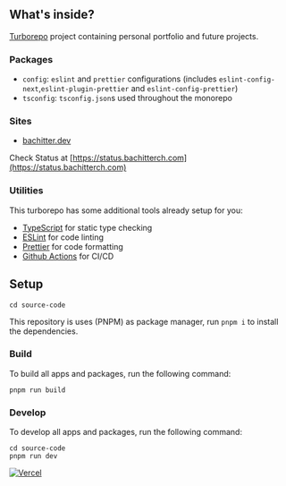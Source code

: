 ## What's inside?

[Turborepo](https://turborepo.org/) project containing personal portfolio and future projects.

### Packages

- `config`: `eslint` and `prettier` configurations (includes `eslint-config-next`,`eslint-plugin-prettier` and `eslint-config-prettier`)
- `tsconfig`: `tsconfig.json`s used throughout the monorepo

### Sites

- [bachitter.dev](https://bachitter.dev)

Check Status at [https://status.bachitterch.com](https://status.bachitterch.com)

### Utilities

This turborepo has some additional tools already setup for you:

- [TypeScript](https://www.typescriptlang.org/) for static type checking
- [ESLint](https://eslint.org/) for code linting
- [Prettier](https://prettier.io) for code formatting
- [Github Actions](https://github.com/features/actions) for CI/CD

## Setup

`cd source-code`

This repository is uses (PNPM) as package manager, run `pnpm i` to install the dependencies.

### Build

To build all apps and packages, run the following command:

```
pnpm run build
```

### Develop

To develop all apps and packages, run the following command:

```
cd source-code
pnpm run dev
```

[![Vercel](https://img.shields.io/badge/-powered%20by%20vercel-black.svg?logo=vercel&longCache=true&style=for-the-badge)](https://vercel.com/home?utm_source=nuro&utm_campaign=oss)
